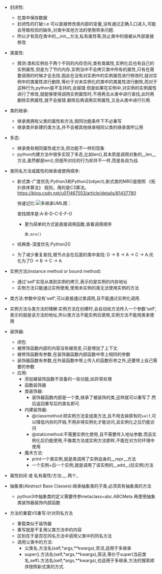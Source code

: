 - 封闭性:
   - 在类中保存数据
   - 封闭性的打破:i.e 可以直接修改类内部的变量,没有通过正确入口进入,可能会导致校验的缺失,对类中其他方法的使用带来问题.
   - 所以才有现在类中的\_\_init\_\_方法,私有属性等,防止类中的值被从外部直接修改
- 类属性:
  
    - 猜测:类和实例处于两个不同的内存空间,类有类属性,实例化后也有自己的实例属性,但是为了节约内存,实例当中不会拷贝类中所有的属性,只有在需要调用的时候才会去找.因此在没有对实例中的实例属性进行修改时,就对实例中的类属性进行删除,等价于对未实例化的类中的类属性进行删除,而对于这种行为,python是不支持的,会报错.但是如果在实例中,对实例的实例属性进行了修改,就能够使得调用实例属性时,不用再去从类中进行查找,此时再删除实例属性,就不会报错.删除后再调用实例属性,又会从类中进行引用.
    
- 类的继承:
    - 继承类拥有父类的属性和方法,相同功能条件下不必重写
    - 继承类并新建的类方法,并不会被其他继承相同父类的继承类所公用
- 多态:
    - 继承类有相同属性或方法,但功能不一样的现象
    - python内建方法中很多实现了多态,比如len(),其本质是调用对象的\_\_len\_\_方法,虽然都是len(),但是所对应的行为却并不一样,而是各自为战.
- 类同名方法或属性的继承或使用顺序:
    - 新式类-广度优先:Python3和Python2(object),新式类的MRO是按照 《拓扑排序算法》 规则，用的是C3算法。https://blog.csdn.net/u011467553/article/details/81437780
    
      快速记忆:![多继承UML图：](https://img-blog.csdn.net/20160912114102701?watermark/2/text/aHR0cDovL2Jsb2cuY3Nkbi5uZXQv/font/5a6L5L2T/fontsize/400/fill/I0JBQkFCMA==/dissolve/70/gravity/Center)
    
      查找顺序是:A-B-D-C-E-F-O
    
        - 更为简单的方式是直接调用函数,查看调用顺序
        
          ```类.mro()```
    - 经典类-深度优先:Python2()
    - 为了减少重复查找,根节点会在后面的类中查找: D -> B -> A -> C -> A.优化为了D -> B -> C -> A
- 实例方法(instance method or bound method):
    - 通过'self'实现从类到实例的拷贝,表示的是实例的内存地址
    - 实例方法只能通过实例使用,使用未实例的类无法使用实例的方法
- 类方法:参数中没有'self',可以直接通过类调用,且不能通过实例化调用.
- 实例方法与类方法的理解:实例方法在创建时,会自动给方法传入一个参数'self',表示的就是该方法的地址,所以类方法不能实例后使用,实例方法不能用类来使用
- 装饰器:
    - 闭包
    - 被修饰函数内部的内容没有被改变,只是增加了上下文.
    - 被修饰函数有参数,在装饰器函数内部函数中带上相同的参数
    - 装饰器函数有参数,在外层函数中带上传入的函数形参之外,还要带上自己需要的参数
    - 应用:
        - 添加被装饰函数不具备的一些功能,如异常处理
        - 函数装饰器
        - 类装饰器:
            - 装饰器函数内部是一个类,继承了被装饰的类,这样就可以重写了.然后返回重写后的类名即可.
        - 内建装饰器:
            - @classmethod:把实例方法变成类方法,且不用去掉原有的`self`,可以降低内存的开销,不用非得实例化才能访问,且实例化之后仍能访问
            - @staticmethod:不需要实例化使用,且不需要传入地址参数.而且实例化后仍能使用,不像类方法或实例方法那样,不能在对方的环境中使用
        - 魔术方法:
            - print一个类实例,就是类调用了实例自身的__repr__方法
            - 一个实例+后一个实例,就是调用了该实例的__add__(后实例)方法
- 属性封闭 或 私有属性/方法:\_\_  两个_
- 抽象类(Abstract Base Classes):继承抽象类的子类,必须具有抽象类的方法
    - python3中抽象类的定义需要传参metaclass=abc.ABCMeta 再使用抽象类装饰器装饰内部函数
- 方法的重载VS重写:针对同名方法
    - 重载类似于装饰器
    - 重写就是不复用父类方法中的内容
    - 区别在于是否在同名方法中调用父类中的同名方法
    - 调用父类中的方法:
        - 父类名.方法名(self,*args,**kwargs),灵活,适用于多继承
        - super().方法名(self,*args,**kwargs),简洁,等价于super(当前类名,self).方法名(self,*args,**kwargs),也适用于多继承,方法的搜索顺序按照新式类的方式.